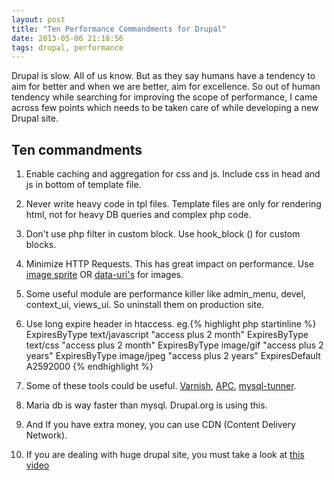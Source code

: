 ```yaml
---
layout: post
title: "Ten Performance Commandments for Drupal"
date: 2013-05-06 21:18:56
tags: drupal, performance
---
```


Drupal is slow. All of us know. But as they say humans have a tendency to aim for better and when we are better, aim for excellence. So out of human tendency while searching for improving the scope of performance, I came across few points which needs to be taken care of while developing a new Drupal site.

**Ten commandments**
--------------------

1. Enable caching and aggregation for css and js. Include css in head and js in bottom of template file.

2. Never write heavy code in tpl files. Template files are only for rendering html, not for heavy DB queries and complex php code.

3. Don't use php filter in custom block. Use hook\_block () for custom blocks.

4. Minimize HTTP Requests. This has great impact on performance. Use [image sprite][image sprites] OR [data-uri's][data-uri] for images.

5. Some useful module are performance killer like admin\_menu, devel, context\_ui, views\_ui. So uninstall them on production site.

6. Use long expire header in htaccess. eg.{% highlight php startinline %}
ExpiresByType text/javascript "access plus 2 month"
ExpiresByType text/css "access plus 2 month"
ExpiresByType image/gif "access plus 2 years"
ExpiresByType image/jpeg "access plus 2 years"
ExpiresDefault A2592000
{% endhighlight %}


7. Some of these tools could be useful. [Varnish][varnish reverse proxy server], [APC][alternative php caching], [mysql-tunner][mysql-tunner].

8. Maria db is way faster than mysql. Drupal.org is using this.

9. And If you have extra money, you can use CDN (Content Delivery Network).

10. If you are dealing with huge drupal site, you must take a look at [this video][How huge drupal site is huge ?]

[image sprites]: http://css-tricks.com/css-sprites/  "image sprites"
[data-uri]: http://css-tricks.com/data-uris/  "data-uri"
[varnish reverse proxy server]: https://www.varnish-cache.org/about  "varnish reverse proxy server"
[alternative php caching]: http://www.php.net/manual/en/intro.apc.php  "alternative php caching"
[mysql-tunner]: http://www.ubuntugeek.com/mysqltuner-check-your-mysql-server-performance.html  "mysql-tunner"
[How huge drupal site is huge ?]: http://vimeo.com/55287602  "How huge drupal site is huge ?"
